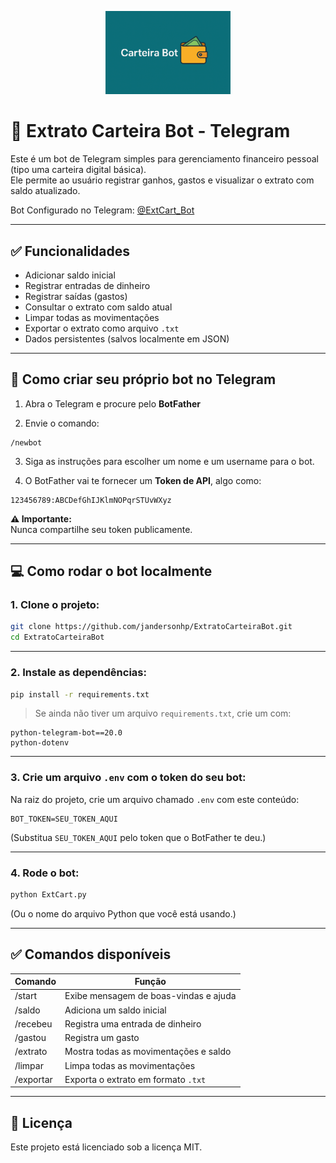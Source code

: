 <p align="center">
  <img src="https://raw.githubusercontent.com/jandersonhp/ExtratoCarteiraBot/refs/heads/main/assets/bannerpic.png" alt="Carteira Bot" width="200"/>
</p>

# 🤖 Extrato Carteira Bot - Telegram

Este é um bot de Telegram simples para gerenciamento financeiro pessoal (tipo uma carteira digital básica).  
Ele permite ao usuário registrar ganhos, gastos e visualizar o extrato com saldo atualizado.

Bot Configurado no Telegram: [@ExtCart_Bot](https://t.me/extcart_bot)

---

## ✅ Funcionalidades

- Adicionar saldo inicial
- Registrar entradas de dinheiro
- Registrar saídas (gastos)
- Consultar o extrato com saldo atual
- Limpar todas as movimentações
- Exportar o extrato como arquivo `.txt`
- Dados persistentes (salvos localmente em JSON)

---

## 🚀 Como criar seu próprio bot no Telegram

1. Abra o Telegram e procure pelo **BotFather**

2. Envie o comando:

```
/newbot
```

3. Siga as instruções para escolher um nome e um username para o bot.

4. O BotFather vai te fornecer um **Token de API**, algo como:

```
123456789:ABCDefGhIJKlmNOPqrSTUvWXyz
```

**⚠️ Importante:**  
Nunca compartilhe seu token publicamente.

---

## 💻 Como rodar o bot localmente

### 1. Clone o projeto:

```bash
git clone https://github.com/jandersonhp/ExtratoCarteiraBot.git
cd ExtratoCarteiraBot
```

---

### 2. Instale as dependências:

```bash
pip install -r requirements.txt
```

> Se ainda não tiver um arquivo `requirements.txt`, crie um com:

```
python-telegram-bot==20.0
python-dotenv
```

---

### 3. Crie um arquivo `.env` com o token do seu bot:

Na raiz do projeto, crie um arquivo chamado `.env` com este conteúdo:

```
BOT_TOKEN=SEU_TOKEN_AQUI
```

(Substitua `SEU_TOKEN_AQUI` pelo token que o BotFather te deu.)

---

### 4. Rode o bot:

```bash
python ExtCart.py
```

(Ou o nome do arquivo Python que você está usando.)

---

## ✅ Comandos disponíveis

| Comando          | Função                                    |
|------------------|-------------------------------------------|
| /start           | Exibe mensagem de boas-vindas e ajuda     |
| /saldo <valor>   | Adiciona um saldo inicial                 |
| /recebeu <v> <d> | Registra uma entrada de dinheiro          |
| /gastou <v> <d>  | Registra um gasto                         |
| /extrato         | Mostra todas as movimentações e saldo     |
| /limpar          | Limpa todas as movimentações              |
| /exportar        | Exporta o extrato em formato `.txt`       |


---

## 📃 Licença

Este projeto está licenciado sob a licença MIT.
